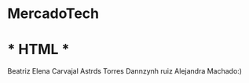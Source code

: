 # MercadoTech
# * **HTML** *

Beatriz Elena Carvajal 
Astrds Torres
Dannzynh ruiz 
Alejandra Machado:)
